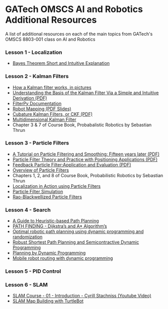 # GATech OMSCS AI and Robotics Additional Resources
A list of additional resources on each of the main topics from GATech's OMSCS 8803-001 class on AI and Robotics

### Lesson 1 - Localization
- [Bayes Theorem Short and Intuitive Explanation](https://betterexplained.com/articles/an-intuitive-and-short-explanation-of-bayes-theorem/)

### Lesson 2 - Kalman Filters

- [How a Kalman filter works, in pictures](http://www.bzarg.com/p/how-a-kalman-filter-works-in-pictures/)
- [Understanding the Basis of the Kalman Filter Via a Simple and Intuitive Derivation (PDF)](https://www.cl.cam.ac.uk/~rmf25/papers/Understanding%20the%20Basis%20of%20the%20Kalman%20Filter.pdf)
- [FilterPy Documentation](https://filterpy.readthedocs.io/en/latest/)
- [Robot Mapping (PDF Slides)](http://ais.informatik.uni-freiburg.de/teaching/ws12/mapping/pdf/slam04-ekf-slam.pdf)
- [Cubature Kalman Filters, or CKF (PDF)](http://haranarasaratnam.com/docs/phd_thesis.pdf)
- [Multidimensional Kalman Filter](http://nbviewer.jupyter.org/github/balzer82/Kalman/blob/master/Kalman-Filter-CA-Ball.ipynb?create=1)
- Chapter 3 & 7 of Course Book, Probabalistic Robotics by Sebastian Thrun

### Lesson 3 - Particle Filters

- [A Tutorial on Particle Filtering and Smoothing: Fifteen years later (PDF)](http://www.cs.ubc.ca/~arnaud/doucet_johansen_tutorialPF.pdf)
- [Particle Filter Theory and Practice with Positioning Applications (PDF)](http://users.isy.liu.se/en/rt/fredrik/reports/09TAESpftutorial.pdf)
- [Feedback Particle Filter:Application and Evaluation (PDF)](http://www.merl.com/publications/docs/TR2015-074.pdf)
- [Overview of Particle Filters](http://www.anuncommonlab.com/articles/how-kalman-filters-work/)
- Chapters 1, 2, and 8 of Course Book, Probabilistic Robotics by Sebastian Thrun
- [Localization in Action using Particle Filters](https://github.com/yrevar/ai_playground/blob/master/ParticleFilters/ParticleFilterLocalization.ipynb)
- [Particle Filter Simulation](https://www.cs.utexas.edu/~teammco/misc/particle_filter/)
- [Rao-Blackwellized Particle Filters](http://www2.informatik.uni-freiburg.de/~grisetti/teaching/ls-slam/lectures/pdf/ls-slam-06-rbpfloc.pdf)

### Lesson 4 - Search

- [A Guide to Heuristic-based Path Planning](http://www.cs.cmu.edu/~maxim/files/hsplanguide_icaps05ws.pdf)
- [PATH FINDING - Dijkstra’s and A* Algorithm’s](http://cs.indstate.edu/hgopireddy/algor.pdf)
- [Optimal robotic path planning using dynamic programming and randomization](http://www.sciencedirect.com.prx.library.gatech.edu/science/article/pii/009457659400158I?np=y&npKey=3fc4d58172955d802a3b9940902e099ef6510b3c8aeee77a98ce2cc08039f679)
- [Robust Shortest Path Planning and Semicontractive Dynamic Programming](http://web.mit.edu/dimitrib/www/Robust_SP_Semicontractive.pdf)
- [Planning by Dynamic Programming](http://www0.cs.ucl.ac.uk/staff/d.silver/web/Teaching_files/DP.pdf)
- [Mobile robot routing with dynamic programming](http://www.sciencedirect.com.prx.library.gatech.edu/science/article/pii/0278612589900034?np=y&npKey=a958b56f63e909bd4e2e12dd66815642c06c65ab1123482a23662ddcf0c10395)

### Lesson 5 - PID Control

### Lesson 6 - SLAM

- [SLAM Course - 01 - Introduction - Cyrill Stachniss (Youtube Video)](https://www.youtube.com/watch?v=V9qQc5X7O0k)
- [SLAM Map Building with TurtleBot](http://wiki.ros.org/turtlebot_navigation/Tutorials/Build%20a%20map%20with%20SLAM)
